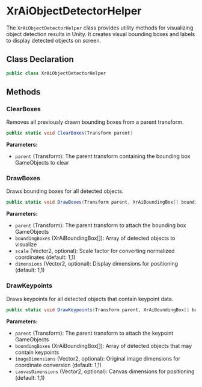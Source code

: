 # XrAiObjectDetectorHelper

The `XrAiObjectDetectorHelper` class provides utility methods for visualizing object detection results in Unity. It creates visual bounding boxes and labels to display detected objects on screen.

## Class Declaration

```csharp
public class XrAiObjectDetectorHelper
```

## Methods

### ClearBoxes

Removes all previously drawn bounding boxes from a parent transform.

```csharp
public static void ClearBoxes(Transform parent)
```

**Parameters:**
- `parent` (Transform): The parent transform containing the bounding box GameObjects to clear

### DrawBoxes

Draws bounding boxes for all detected objects.

```csharp
public static void DrawBoxes(Transform parent, XrAiBoundingBox[] boundingBoxes, Vector2 scale = default, Vector2 dimensions = default)
```

**Parameters:**
- `parent` (Transform): The parent transform to attach the bounding box GameObjects
- `boundingBoxes` (XrAiBoundingBox[]): Array of detected objects to visualize
- `scale` (Vector2, optional): Scale factor for converting normalized coordinates (default: 1,1)
- `dimensions` (Vector2, optional): Display dimensions for positioning (default: 1,1)

### DrawKeypoints

Draws keypoints for all detected objects that contain keypoint data.

```csharp
public static void DrawKeypoints(Transform parent, XrAiBoundingBox[] boundingBoxes, Vector2 imageDimensions = default, Vector2 canvasDimensions = default)
```

**Parameters:**
- `parent` (Transform): The parent transform to attach the keypoint GameObjects
- `boundingBoxes` (XrAiBoundingBox[]): Array of detected objects that may contain keypoints
- `imageDimensions` (Vector2, optional): Original image dimensions for coordinate conversion (default: 1,1)
- `canvasDimensions` (Vector2, optional): Canvas dimensions for positioning (default: 1,1)
